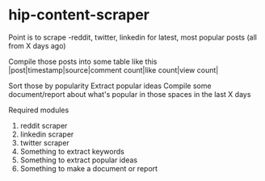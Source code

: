 # hip-content-scraper


Point is to scrape
-reddit, twitter, linkedin
for latest, most popular posts (all from X days ago)

Compile those posts into some table like this
|post|timestamp|source|comment count|like count|view count|

Sort those by popularity 
Extract popular ideas
Compile some document/report about what's popular in those spaces in the last X days




Required modules
1. reddit scraper
2. linkedin scraper
3. twitter scraper
4. Something to extract keywords
5. Something to extract popular ideas
6. Something to make a document or report